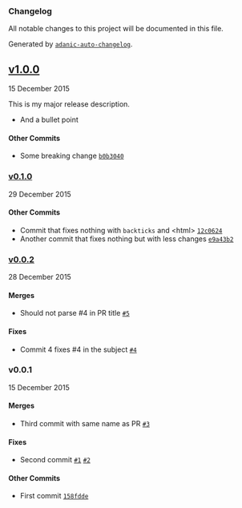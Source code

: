 ### Changelog

All notable changes to this project will be documented in this file.

Generated by [`adanic-auto-changelog`](https://github.com/mohammadranjbar/auto-changelog).

## [v1.0.0](https://github.com/user/repo/compare/v0.1.0...v1.0.0)

15 December 2015

This is my major release description.

- And a bullet point

#### Other Commits
- Some breaking change [`b0b3040`](https://github.com/user/repo/commit/b0b304049847d9568585bc11399fa6cfa4cab5dc)

### [v0.1.0](https://github.com/user/repo/compare/v0.0.2...v0.1.0)

29 December 2015

#### Other Commits
- Commit that fixes nothing with `backticks` and &lt;html&gt; [`12c0624`](https://github.com/user/repo/commit/12c0624e7e419a70bd5f3b403d7e0bd8f23ec617)
- Another commit that fixes nothing but with less changes [`e9a43b2`](https://github.com/user/repo/commit/e9a43b2bf50449fc0d84465308e6008cc1597bb3)

### [v0.0.2](https://github.com/user/repo/compare/v0.0.1...v0.0.2)

28 December 2015

#### Merges
- Should not parse #4 in PR title [`#5`](https://github.com/user/repo/pull/5)

#### Fixes
- Commit 4 fixes #4 in the subject [`#4`](https://github.com/user/repo/issues/4)

### v0.0.1

15 December 2015

#### Merges
- Third commit with same name as PR [`#3`](https://github.com/user/repo/pull/3)

#### Fixes
- Second commit [`#1`](https://github.com/user/repo/issues/1) [`#2`](https://github.com/user/repo/issues/2)

#### Other Commits
- First commit [`158fdde`](https://github.com/user/repo/commit/158fdde54b6188c9f9ca3034e9cb5bcc3fe3ff69)
